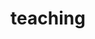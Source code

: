 ---
layout: teaching
permalink: /teaching/
title: teaching
description: Overview of my teaching activities as a teaching assistant and lecturer. In addition, I supervise theses and programming projects of bachelor and master students.
nav: true
nav_order: 2
---